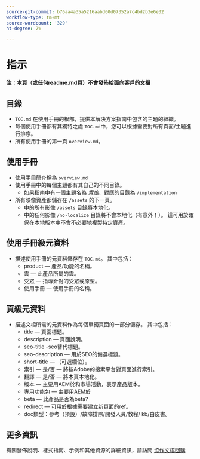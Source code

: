 ```yaml
---
source-git-commit: b76aa4a35a5216aabd60d07352a7c4bd2b3e6e32
workflow-type: tm+mt
source-wordcount: '329'
ht-degree: 2%

---
```

# 指示

**注：本頁（或任何readme.md頁）不會發佈給面向客戶的文檔**

## 目錄

+ `TOC.md` 在使用手冊的根部，提供本解決方案指南中包含的主題的組織。
+ 每個使用手冊都有其獨特之處 `TOC.md`中，您可以根據需要對所有頁面/主題進行排序。
+ 所有使用手冊的第一頁 `overview.md`。

## 使用手冊

+ 使用手冊簡介稱為 `overview.md`
+ 使用手冊中的每個主題都有其自己的不同目錄。
   + 如果指南中有一個主題名為 *實施*，對應的目錄為 `/implementation`
+ 所有映像資產都儲存在 `/assets` 的下一頁。
   + 中的所有影像 `/assets` 目錄將本地化。
   + 中的任何影像 `/no-localize` 目錄將不會本地化（有意外！）。 這可用於確保在本地版本中不會不必要地複製特定資產。

## 使用手冊級元資料

+ 描述使用手冊的元資料儲存在 `TOC.md`。 其中包括：
   + product — 產品/功能的名稱。
   + 雲 — 此產品所屬的雲。
   + 受眾 — 指導針對的受眾或原型。
   + 使用手冊 — 使用手冊的名稱。

## 頁級元資料

+ 描述文檔所需的元資料作為每個單獨頁面的一部分儲存。 其中包括：
   + title — 頁面標題。
   + description — 頁面說明。
   + seo-title -seo替代標題。
   + seo-description — 用於SEO的備選標題。
   + short-title — （可選欄位）。
   + 索引 — 是/否 — 將按Adobe的搜索平台對頁面進行索引。
   + 翻譯 — 是/否 — 將本頁本地化。
   + 版本 — 主要用AEM於和市場活動，表示產品版本。
   + 專用功能包 — 主要用AEM於
   + beta — 此產品是否為beta?
   + redirect — 可用於根據需要建立新頁面的ref。
   + doc類型：參考（預設）/故障排除/開發人員/教程/ kb/白皮書。

## 更多資訊

有關發佈說明、樣式指南、示例和其他資源的詳細資訊，請訪問 [協作文檔回購](https://git.corp.adobe.com/AdobeDocs/collaborative-doc-instructions)

